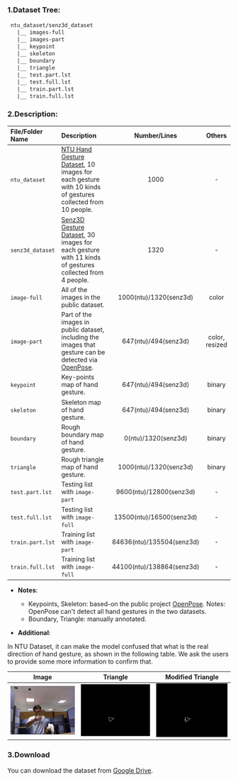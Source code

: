 ### 1.Dataset Tree:

```
 ntu_dataset/senz3d_dataset
   |__ images-full
   |__ images-part
   |__ keypoint
   |__ skeleton
   |__ boundary
   |__ triangle
   |__ test.part.lst
   |__ test.full.lst
   |__ train.part.lst
   |__ train.full.lst
```

### 2.Description:

|File/Folder Name|Description|Number/Lines|Others|
|:-----|:-----|:-----:|:----:|
|`ntu_dataset`|[NTU Hand Gesture Dataset](https://drive.google.com/file/d/1f8tUHid1KmnwbgskGMXmobOxMfbxIgHM/view), 10 images for each gesture with 10 kinds of gestures collected from 10 people.| 1000 | - |
|`senz3d_dataset`|[Senz3D Gesture Dataset](http://lttm.dei.unipd.it/downloads/gesture/#senz3d), 30 images for each gesture with 11 kinds of gestures collected from 4 people.| 1320 | - |
|`image-full`|All of the images in the public dataset.| 1000(ntu)/1320(senz3d) | color |
|`image-part`|Part of the images in public dataset, including the images that gesture can be detected via [OpenPose](https://github.com/CMU-Perceptual-Computing-Lab/openpose).|647(ntu)/494(senz3d)| color, resized | 
|`keypoint`|Key-points map of hand gesture.|647(ntu)/494(senz3d)| binary |
|`skeleton`|Skeleton map of hand gesture.|647(ntu)/494(senz3d)| binary |
|`boundary`|Rough boundary map of hand gesture.|0(ntu)/1320(senz3d)| binary |
|`triangle`|Rough triangle map of hand gesture.|1000(ntu)/1320(senz3d)| binary |
|`test.part.lst`|Testing list with `image-part`|9600(ntu)/12800(senz3d)|-|
|`test.full.lst`|Testing list with `image-full`|13500(ntu)/16500(senz3d)|-|
|`train.part.lst`|Training list with `image-part`|84636(ntu)/135504(senz3d)|-|
|`train.full.lst`|Training list with `image-full`|44100(ntu)/138864(senz3d)|-|

 - **Notes**:
   - Keypoints, Skeleton: based-on the public project [OpenPose](https://github.com/CMU-Perceptual-Computing-Lab/openpose).
Notes: OpenPose can't detect all hand gestures in the two datasets.
   - Boundary, Triangle: manually annotated.

 - **Additional**:

 In NTU Dataset,  it can make the model confused that what is the real direction of hand gesture, as shown in the following table. We ask the users to provide some more information to confirm that.

|Image|Triangle|Modified Triangle|
|:----:|:----:|:----:|
|![](./samples/ntu_full_triangle/9-image.png)|![](./samples/ntu_full_triangle/9-triangle1.png)|![](./samples/ntu_full_triangle/9-triangle2.png)|

### 3.Download

 You can download the dataset from [Google Drive](https://drive.google.com/open?id=1ph5-9_3PQEuCuAQL2G2iRPHo7U95XgOo). 
